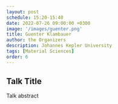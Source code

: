 ```yaml
---
layout: post
schedule: 15:20-15:40
date: 2022-07-26 09:00:00 +0300
image: '/images/guenter.png'
title: Guenter Klambauer
author: the Organizers
description: Johannes Kepler University
tags: [Material Sciences]
order: 6
---
```


## Talk Title
Talk abstract
